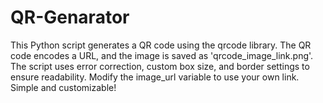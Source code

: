 # QR-Genarator
This Python script generates a QR code using the qrcode library. The QR code encodes a URL, and the image is saved as 'qrcode_image_link.png'. The script uses error correction, custom box size, and border settings to ensure readability. Modify the image_url variable to use your own link. Simple and customizable!
